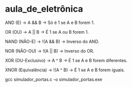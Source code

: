 ﻿# aula_de_eletrônica

 AND (E) → A && B → Só é 1 se A e B forem 1.

OR (OU) → A || B → É 1 se A ou B forem 1.

NAND (NÃO-E) → !(A && B) → Inverso do AND.

NOR (NÃO-OU) → !(A || B) → Inverso do OR.

XOR (OU-Exclusivo) → A ^ B → É 1 se A e B forem diferentes.

XNOR (Equivalência) → !(A ^ B) → É 1 se A e B forem iguais.


gcc simulador_portas.c -o simulador_portas.exe
